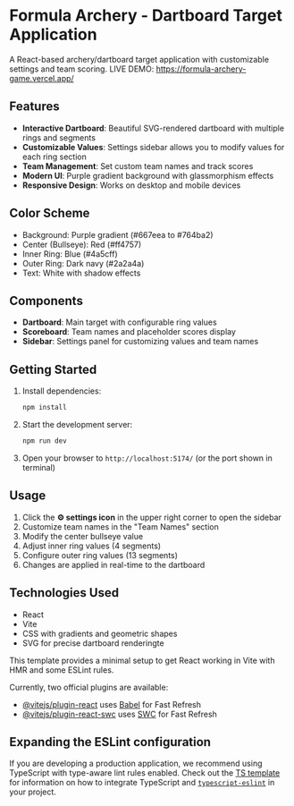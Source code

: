 # Formula Archery - Dartboard Target Application

A React-based archery/dartboard target application with customizable settings and team scoring.
LIVE DEMO: https://formula-archery-game.vercel.app/

## Features

- **Interactive Dartboard**: Beautiful SVG-rendered dartboard with multiple rings and segments
- **Customizable Values**: Settings sidebar allows you to modify values for each ring section
- **Team Management**: Set custom team names and track scores
- **Modern UI**: Purple gradient background with glassmorphism effects
- **Responsive Design**: Works on desktop and mobile devices

## Color Scheme

- Background: Purple gradient (#667eea to #764ba2)
- Center (Bullseye): Red (#ff4757)
- Inner Ring: Blue (#4a5cff)
- Outer Ring: Dark navy (#2a2a4a)
- Text: White with shadow effects

## Components

- **Dartboard**: Main target with configurable ring values
- **Scoreboard**: Team names and placeholder scores display
- **Sidebar**: Settings panel for customizing values and team names

## Getting Started

1. Install dependencies:
   ```bash
   npm install
   ```

2. Start the development server:
   ```bash
   npm run dev
   ```

3. Open your browser to `http://localhost:5174/` (or the port shown in terminal)

## Usage

1. Click the **⚙️ settings icon** in the upper right corner to open the sidebar
2. Customize team names in the "Team Names" section
3. Modify the center bullseye value
4. Adjust inner ring values (4 segments)
5. Configure outer ring values (13 segments)
6. Changes are applied in real-time to the dartboard

## Technologies Used

- React
- Vite
- CSS with gradients and geometric shapes
- SVG for precise dartboard renderingte

This template provides a minimal setup to get React working in Vite with HMR and some ESLint rules.

Currently, two official plugins are available:

- [@vitejs/plugin-react](https://github.com/vitejs/vite-plugin-react/blob/main/packages/plugin-react) uses [Babel](https://babeljs.io/) for Fast Refresh
- [@vitejs/plugin-react-swc](https://github.com/vitejs/vite-plugin-react/blob/main/packages/plugin-react-swc) uses [SWC](https://swc.rs/) for Fast Refresh

## Expanding the ESLint configuration

If you are developing a production application, we recommend using TypeScript with type-aware lint rules enabled. Check out the [TS template](https://github.com/vitejs/vite/tree/main/packages/create-vite/template-react-ts) for information on how to integrate TypeScript and [`typescript-eslint`](https://typescript-eslint.io) in your project.
